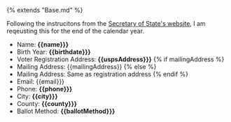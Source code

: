 {% extends "Base.md" %}

Following the instrucitons from the [Secretary of State's website](https://sos.ga.gov/admin/uploads/Absentee_Voting_Guide_20142.pdf), I am reqeusting this for the end of the calendar year.

- Name: **{{name}}}**
- Birth Year: **{{birthdate}}}**
- Voter Registration Address: **{{uspsAddress}}}**
{% if mailingAddress %}
- Mailing Address: {{mailingAddress}}
{% else %}
- Mailing Address: Same as registration address
{% endif %}
- Email: {{email}}}
- Phone: **{{phone}}}**
- City: **{{city}}}**
- County: **{{county}}}**
- Ballot Method: **{{ballotMethod}}}**
